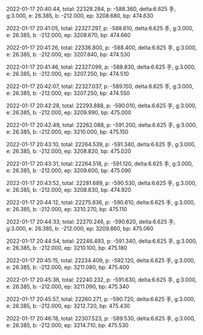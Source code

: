 2022-01-17 20:40:44, total: 22328.284, p: -588.360, delta:6.625 手, g:3.000, e: 26.385, b: -212.000, ep: 3208.680, bp: 474.630

2022-01-17 20:41:05, total: 22327.297, p: -588.610, delta:6.625 手, g:3.000, e: 26.385, b: -212.000, ep: 3208.670, bp: 474.660

2022-01-17 20:41:26, total: 22336.800, p: -588.400, delta:6.625 手, g:3.000, e: 26.385, b: -212.000, ep: 3207.840, bp: 474.530

2022-01-17 20:41:46, total: 22327.099, p: -588.830, delta:6.625 手, g:3.000, e: 26.385, b: -212.000, ep: 3207.250, bp: 474.510

2022-01-17 20:42:07, total: 22327.037, p: -589.150, delta:6.625 手, g:3.000, e: 26.385, b: -212.000, ep: 3207.250, bp: 474.550

2022-01-17 20:42:28, total: 22293.888, p: -590.010, delta:6.625 手, g:3.000, e: 26.385, b: -212.000, ep: 3209.990, bp: 475.000

2022-01-17 20:42:49, total: 22262.088, p: -591.200, delta:6.625 手, g:3.000, e: 26.385, b: -212.000, ep: 3210.000, bp: 475.150

2022-01-17 20:43:10, total: 22264.539, p: -591.340, delta:6.625 手, g:3.000, e: 26.385, b: -212.000, ep: 3208.820, bp: 475.020

2022-01-17 20:43:31, total: 22264.518, p: -591.120, delta:6.625 手, g:3.000, e: 26.385, b: -212.000, ep: 3209.600, bp: 475.090

2022-01-17 20:43:52, total: 22281.689, p: -590.530, delta:6.625 手, g:3.000, e: 26.385, b: -212.000, ep: 3208.830, bp: 474.920

2022-01-17 20:44:12, total: 22275.836, p: -590.610, delta:6.625 手, g:3.000, e: 26.385, b: -212.000, ep: 3210.270, bp: 475.110

2022-01-17 20:44:33, total: 22270.246, p: -590.620, delta:6.625 手, g:3.000, e: 26.385, b: -212.000, ep: 3209.860, bp: 475.060

2022-01-17 20:44:54, total: 22246.493, p: -591.340, delta:6.625 手, g:3.000, e: 26.385, b: -212.000, ep: 3210.100, bp: 475.180

2022-01-17 20:45:15, total: 22234.409, p: -592.120, delta:6.625 手, g:3.000, e: 26.385, b: -212.000, ep: 3211.080, bp: 475.400

2022-01-17 20:45:36, total: 22240.232, p: -591.630, delta:6.625 手, g:3.000, e: 26.385, b: -212.000, ep: 3211.090, bp: 475.340

2022-01-17 20:45:57, total: 22260.271, p: -590.720, delta:6.625 手, g:3.000, e: 26.385, b: -212.000, ep: 3212.720, bp: 475.430

2022-01-17 20:46:18, total: 22307.523, p: -589.530, delta:6.625 手, g:3.000, e: 26.385, b: -212.000, ep: 3214.710, bp: 475.530
